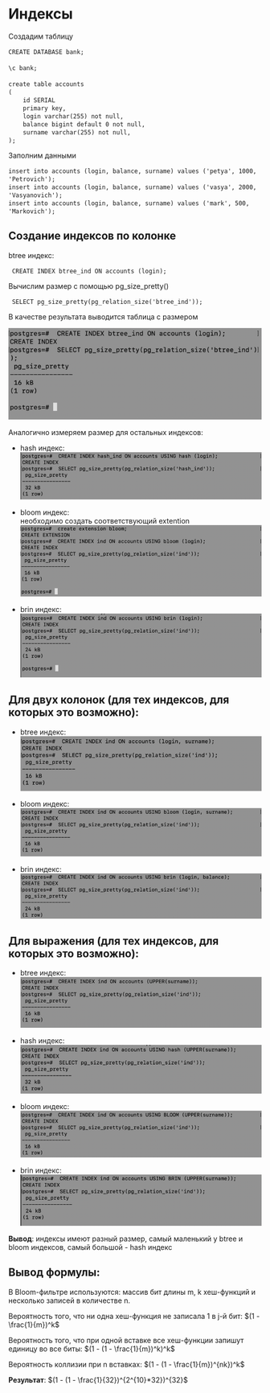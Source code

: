# Индексы

Создадим таблицу

```roomsql
CREATE DATABASE bank;

\c bank;

create table accounts
(
	id SERIAL
	primary key,
	login varchar(255) not null,
	balance bigint default 0 not null,
	surname varchar(255) not null,
);
```

Заполним данными

```roomsql
insert into accounts (login, balance, surname) values ('petya', 1000, 'Petrovich');
insert into accounts (login, balance, surname) values ('vasya', 2000, 'Vasyanovich');
insert into accounts (login, balance, surname) values ('mark', 500, 'Markovich');
```

## Создание индексов по колонке

btree индекс:

```roomsql
 CREATE INDEX btree_ind ON accounts (login);
```

Вычислим размер с помощью pg_size_pretty()

```roomsql
 SELECT pg_size_pretty(pg_relation_size('btree_ind'));
```

В качестве результата выводится таблица с размером  

![img_1.png](img/img_1.png)

Аналогично измеряем размер для остальных индексов:

  * hash индекс:  
  ![img.png](img/img.png)

  * bloom индекс:  
  необходимо создать соответствующий extention  
  ![img_2.png](img/img_2.png)

  * brin индекс:  
  ![img_3.png](img/img_3.png)

## Для двух колонок (для тех индексов, для которых это возможно):  
* btree индекс:  
![img_7.png](img/img_7.png)

* bloom индекс:  
![img_5.png](img/img_5.png)

* brin индекс:  
![img_4.png](img/img_4.png)

## Для выражения (для тех индексов, для которых это возможно):  

* btree индекс:  
![img_8.png](img/img_8.png)

* hash индекс:  
![img_6.png](img/img_6.png)

* bloom индекс:  
![img_9.png](img/img_9.png)

* brin индекс:  
![img_10.png](img/img_10.png)

**Вывод**: индексы имеют разный размер, самый маленький у btree и bloom индексов, самый большой - hash индекс

## Вывод формулы:

В Bloom-фильтре используются: массив бит длины m, k хеш-функций и несколько записей в количестве n.

Вероятность того, что ни одна хеш-функция не записала 1 в j-й бит: $(1 - \frac{1}{m})^k$

Вероятность того, что при одной вставке все хеш-функции запишут единицу во все биты:
$(1 - (1 - \frac{1}{m})^k)^k$

Вероятность коллизии при n вставках:
$(1 - (1 - \frac{1}{m})^{nk})^k$

**Результат**: $(1 - (1 - \frac{1}{32})^{2^{10}*32})^{32}$
